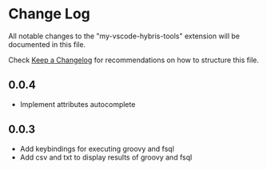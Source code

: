 # Change Log

All notable changes to the "my-vscode-hybris-tools" extension will be documented in this file.

Check [Keep a Changelog](http://keepachangelog.com/) for recommendations on how to structure this file.

## 0.0.4

- Implement attributes autocomplete

## 0.0.3

- Add keybindings for executing groovy and fsql
- Add csv and txt to display results of groovy and fsql